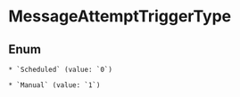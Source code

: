 
# MessageAttemptTriggerType

## Enum


    * `Scheduled` (value: `0`)

    * `Manual` (value: `1`)



